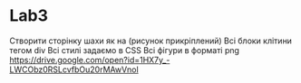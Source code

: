 # Lab3
Створити сторінку шахи як на (рисунок прикріплений) Всі блоки клітини тегом div Всі стилі задаємо в CSS Всі фігури в форматі png https://drive.google.com/open?id=1HX7y_-LWCObz0RSLcvfbOu20rMAwVnol
